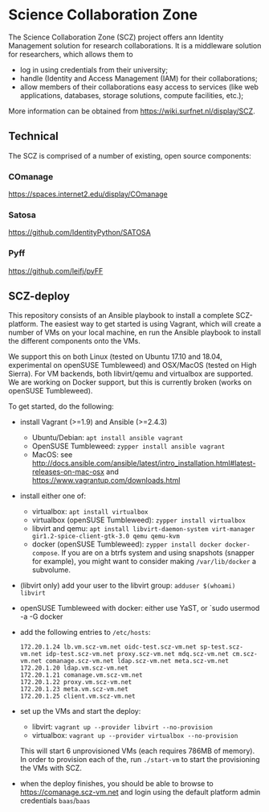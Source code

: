 # Science Collaboration Zone

The Science Collaboration Zone (SCZ) project offers ann Identity Management solution
for research collaborations.  It is a middleware solution for
researchers, which allows them to

- log in using credentials from their university;
- handle (Identity and Access Management (IAM) for their collaborations;
- allow members of their collaborations easy access to services (like web
  applications, databases, storage solutions, compute facilities, etc.);

More information can be obtained from <https://wiki.surfnet.nl/display/SCZ>.

## Technical

The SCZ is comprised of a number of existing, open source components:

### COmanage
<https://spaces.internet2.edu/display/COmanage>

### Satosa
<https://github.com/IdentityPython/SATOSA>

### Pyff
<https://github.com/leifj/pyFF>


## SCZ-deploy
This repository consists of an Ansible playbook to install a complete
SCZ-platform.  The easiest way to get started is using Vagrant, which will
create a number of VMs on your local machine, en run the Ansible playbook to
install the different components onto the VMs.

We support this on both Linux (tested on Ubuntu 17.10 and 18.04, experimental on
openSUSE Tumbleweed) and OSX/MacOS (tested on High Sierra).  For VM backends,
both libvirt/qemu and virtualbox are supported.  We are working on Docker
support, but this is currently broken (works on openSUSE Tumbleweed).

To get started, do the following:

- install Vagrant (>=1.9) and Ansible (>=2.4.3)
    - Ubuntu/Debian: `apt install ansible vagrant`
    - OpenSUSE Tumbleweed: `zypper install ansible vagrant`
    - MacOS: see
      <http://docs.ansible.com/ansible/latest/intro_installation.html#latest-releases-on-mac-osx>
      and <https://www.vagrantup.com/downloads.html>
- install either one of:
    - virtualbox: `apt install virtualbox`
    - virtualbox (openSUSE Tumbleweed): `zypper install virtualbox`
    - libvirt and qemu: `apt install libvirt-daemon-system virt-manager
     gir1.2-spice-client-gtk-3.0 qemu qemu-kvm`
    - docker (openSUSE Tumbleweed): `zypper install docker docker-compose`.
      If you are on a btrfs system and using snapshots (snapper for example),
      you might want to consider making `/var/lib/docker` a subvolume.
- (libvirt only) add your user to the libvirt group: `adduser $(whoami) libvirt`
- openSUSE Tumbleweed with docker: either use YaST, or `sudo usermod -a -G docker
- add the following entries to `/etc/hosts`:
    ```
    172.20.1.24 lb.vm.scz-vm.net oidc-test.scz-vm.net sp-test.scz-vm.net idp-test.scz-vm.net proxy.scz-vm.net mdq.scz-vm.net cm.scz-vm.net comanage.scz-vm.net ldap.scz-vm.net meta.scz-vm.net
    172.20.1.20 ldap.vm.scz-vm.net
    172.20.1.21 comanage.vm.scz-vm.net
    172.20.1.22 proxy.vm.scz-vm.net
    172.20.1.23 meta.vm.scz-vm.net
    172.20.1.25 client.vm.scz-vm.net
    ```
- set up the VMs and start the deploy:
    - libvirt: `vagrant up --provider libvirt --no-provision` 
    - virtualbox: `vagrant up --provider virtualbox --no-provision`

    This will start 6 unprovisioned VMs (each requires 786MB of memory). In order to
    provision each of the, run `./start-vm` to start the provisioning the VMs with SCZ.

- when the deploy finishes, you should be able to browse to
  <https://comanage.scz-vm.net> and login using the default platform admin
  credentials `baas`/`baas`
